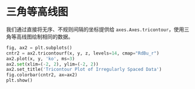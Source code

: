 # 三角等高线图

我们通过直接将无序、不规则间隔的坐标提供给 `axes.Axes.tricontour`，使用三角等高线图绘制相同的数据。

```python
fig, ax2 = plt.subplots()
cntr2 = ax2.tricontourf(x, y, z, levels=14, cmap="RdBu_r")
ax2.plot(x, y, 'ko', ms=3)
ax2.set(xlim=(-2, 2), ylim=(-2, 2))
ax2.set_title('Tricontour Plot of Irregularly Spaced Data')
fig.colorbar(cntr2, ax=ax2)
plt.show()
```
